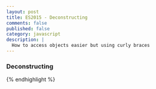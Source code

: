 ```yaml
---
layout: post
title: ES2015 - Deconstructing
comments: false
published: false
category: javascript
description: |
  How to access objects easier but using curly braces
---
```


### Deconstructing

<!-- This is a new way of accessing objects by using curly braces.

{% highlight javascript %}

// create a object as usual
let dog = {
  name: harvey,
  age: 3
}

// using curly braces you can call them in the method signature  
function displayDog ({name, age}){
  // do something with name and age results
} -->

{% endhighlight %}
